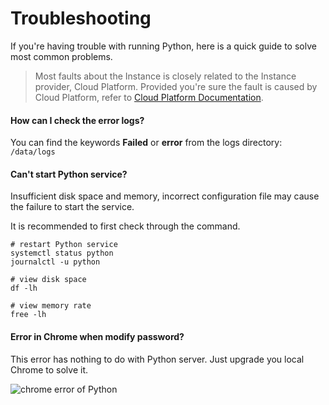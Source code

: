 # Troubleshooting

If you're having trouble with running Python, here is a quick guide to solve most common problems.

> Most faults about the Instance is closely related to the Instance provider, Cloud Platform. Provided you're sure the fault is caused by Cloud Platform, refer to [Cloud Platform Documentation](https://support.websoft9.com/docs/faq/tech-instance.html).

#### How can I check the error logs?

You can find the keywords **Failed** or **error** from the logs directory: `/data/logs`

#### Can't start Python service?

Insufficient disk space and memory, incorrect configuration file may cause the failure to start the service. 

It is recommended to first check through the command.

```shell
# restart Python service
systemctl status python
journalctl -u python

# view disk space
df -lh

# view memory rate
free -lh
```

#### Error in Chrome when modify password?

This error has nothing to do with Python server. Just upgrade you local Chrome to solve it.

![chrome error of Python](https://libs.websoft9.com/Websoft9/DocsPicture/zh/python/python-chromeerror-websoft9.png)
